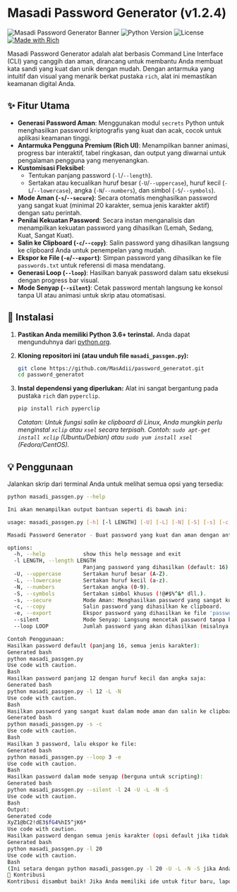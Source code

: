 # Masadi Password Generator (v1.2.4)

![Masadi Password Generator Banner](https://img.shields.io/badge/Masadi%20Password%20Generator-v1.2.4-blueviolet?style=for-the-badge&logo=python&logoColor=white)
![Python Version](https://img.shields.io/badge/Python-3.6+-green?style=for-the-badge&logo=python)
![License](https://img.shields.io/badge/License-MIT-yellow.svg?style=for-the-badge)
[![Made with Rich](https://img.shields.io/badge/Made%20with-Rich-purple?style=for-the-badge)](https://github.com/Textualize/rich)

Masadi Password Generator adalah alat berbasis Command Line Interface (CLI) yang canggih dan aman, dirancang untuk membantu Anda membuat kata sandi yang kuat dan unik dengan mudah. Dengan antarmuka yang intuitif dan visual yang menarik berkat pustaka `rich`, alat ini memastikan keamanan digital Anda.

## ✨ Fitur Utama

*   **Generasi Password Aman**: Menggunakan modul `secrets` Python untuk menghasilkan password kriptografis yang kuat dan acak, cocok untuk aplikasi keamanan tinggi.
*   **Antarmuka Pengguna Premium (Rich UI)**: Menampilkan banner animasi, progress bar interaktif, tabel ringkasan, dan output yang diwarnai untuk pengalaman pengguna yang menyenangkan.
*   **Kustomisasi Fleksibel**:
    *   Tentukan panjang password (`-l`/`--length`).
    *   Sertakan atau kecualikan huruf besar (`-U`/`--uppercase`), huruf kecil (`-L`/`--lowercase`), angka (`-N`/`--numbers`), dan simbol (`-S`/`--symbols`).
*   **Mode Aman (`-s`/`--secure`)**: Secara otomatis menghasilkan password yang sangat kuat (minimal 20 karakter, semua jenis karakter aktif) dengan satu perintah.
*   **Penilai Kekuatan Password**: Secara instan menganalisis dan menampilkan kekuatan password yang dihasilkan (Lemah, Sedang, Kuat, Sangat Kuat).
*   **Salin ke Clipboard (`-c`/`--copy`)**: Salin password yang dihasilkan langsung ke clipboard Anda untuk penempelan yang mudah.
*   **Ekspor ke File (`-e`/`--export`)**: Simpan password yang dihasilkan ke file `passwords.txt` untuk referensi di masa mendatang.
*   **Generasi Loop (`--loop`)**: Hasilkan banyak password dalam satu eksekusi dengan progress bar visual.
*   **Mode Senyap (`--silent`)**: Cetak password mentah langsung ke konsol tanpa UI atau animasi untuk skrip atau otomatisasi.

## 🚀 Instalasi

1.  **Pastikan Anda memiliki Python 3.6+ terinstal.**
    Anda dapat mengunduhnya dari [python.org](https://www.python.org/downloads/).

2.  **Kloning repositori ini (atau unduh file `masadi_passgen.py`):**

    ```bash
    git clone https://github.com/MasAdii/password_generatot.git
    cd password_generatot
    ```

3.  **Instal dependensi yang diperlukan:**
    Alat ini sangat bergantung pada pustaka `rich` dan `pyperclip`.

    ```bash
    pip install rich pyperclip
    ```
    *Catatan: Untuk fungsi salin ke clipboard di Linux, Anda mungkin perlu menginstal `xclip` atau `xsel` secara terpisah. Contoh: `sudo apt-get install xclip` (Ubuntu/Debian) atau `sudo yum install xsel` (Fedora/CentOS).*

## 💡 Penggunaan

Jalankan skrip dari terminal Anda untuk melihat semua opsi yang tersedia:


```bash
python masadi_passgen.py --help

Ini akan menampilkan output bantuan seperti di bawah ini:

usage: masadi_passgen.py [-h] [-l LENGTH] [-U] [-L] [-N] [-S] [-s] [-c] [-e] [--silent] [--loop LOOP]

Masadi Password Generator - Buat password yang kuat dan aman dengan antarmuka CLI yang premium.

options:
  -h, --help            show this help message and exit
  -l LENGTH, --length LENGTH
                        Panjang password yang dihasilkan (default: 16).
  -U, --uppercase       Sertakan huruf besar (A-Z).
  -L, --lowercase       Sertakan huruf kecil (a-z).
  -N, --numbers         Sertakan angka (0-9).
  -S, --symbols         Sertakan simbol khusus (!@#$%^&* dll.).
  -s, --secure          Mode Aman: Menghasilkan password yang sangat kuat (minimal 20 karakter, semua jenis karakter aktif).
  -c, --copy            Salin password yang dihasilkan ke clipboard.
  -e, --export          Ekspor password yang dihasilkan ke file 'passwords.txt'.
  --silent              Mode Senyap: Langsung mencetak password tanpa banner dan animasi UI.
  --loop LOOP           Jumlah password yang akan dihasilkan (misalnya, --loop 5 untuk 5 password).

Contoh Penggunaan:
Hasilkan password default (panjang 16, semua jenis karakter):
Generated bash
python masadi_passgen.py
Use code with caution.
Bash
Hasilkan password panjang 12 dengan huruf kecil dan angka saja:
Generated bash
python masadi_passgen.py -l 12 -L -N
Use code with caution.
Bash
Hasilkan password yang sangat kuat dalam mode aman dan salin ke clipboard:
Generated bash
python masadi_passgen.py -s -c
Use code with caution.
Bash
Hasilkan 3 password, lalu ekspor ke file:
Generated bash
python masadi_passgen.py --loop 3 -e
Use code with caution.
Bash
Hasilkan password dalam mode senyap (berguna untuk scripting):
Generated bash
python masadi_passgen.py --silent -l 24 -U -L -N -S
Use code with caution.
Bash
Output:
Generated code
XyZ1@bC2!dE3$fG4%hI5^jK6*
Use code with caution.
Hasilkan password dengan semua jenis karakter (opsi default jika tidak ada yang dipilih):
Generated bash
python masadi_passgen.py -l 20
Use code with caution.
Bash
(Ini setara dengan python masadi_passgen.py -l 20 -U -L -N -S jika Anda tidak menentukan jenis karakter apa pun.)
💖 Kontribusi
Kontribusi disambut baik! Jika Anda memiliki ide untuk fitur baru, laporan bug, atau peningkatan, jangan ragu untuk membuka issue atau mengajukan pull request.
